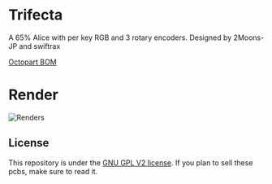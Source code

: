 # Trifecta

A 65% Alice with per key RGB and 3 rotary encoders. Designed by 2Moons-JP and swiftrax


[Octopart BOM](https://octopart.com/bom-tool/yVI4pxNs)

# Render

![Renders](https://github.com/swiftrax/Trifecta/blob/master/Case/Trifecta%20Case%20rev0.3/Final%20Renders/PCISO.png)

## License

This repository is under the [GNU GPL V2 license](./LICENSE.GPL2). If you plan to sell these pcbs, make sure to read it.
